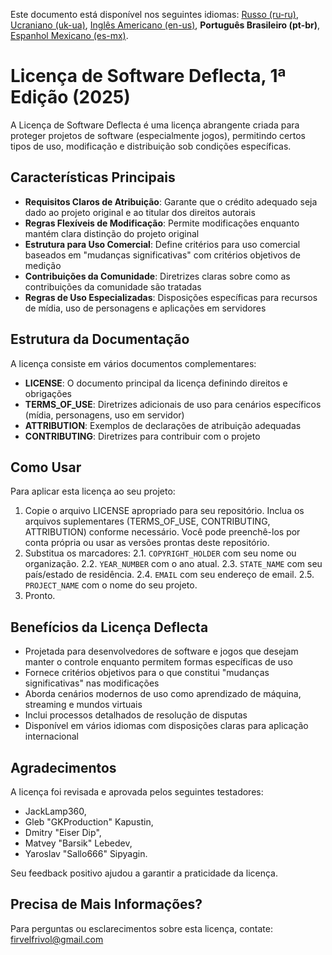 Este documento está disponível nos seguintes idiomas: [Russo (ru-ru)](/other-langs/README_ru-ru.md), [Ucraniano (uk-ua)](/other-langs/README_uk-ua.md), [Inglês Americano (en-us)](/README.md), **Português Brasileiro (pt-br)**, [Espanhol Mexicano (es-mx)](/other-langs/README_es-mx.md).

# Licença de Software Deflecta, 1ª Edição (2025)

A Licença de Software Deflecta é uma licença abrangente criada para proteger projetos de software (especialmente jogos), permitindo certos tipos de uso, modificação e distribuição sob condições específicas.

## Características Principais

* **Requisitos Claros de Atribuição**: Garante que o crédito adequado seja dado ao projeto original e ao titular dos direitos autorais
* **Regras Flexíveis de Modificação**: Permite modificações enquanto mantém clara distinção do projeto original
* **Estrutura para Uso Comercial**: Define critérios para uso comercial baseados em "mudanças significativas" com critérios objetivos de medição
* **Contribuições da Comunidade**: Diretrizes claras sobre como as contribuições da comunidade são tratadas
* **Regras de Uso Especializadas**: Disposições específicas para recursos de mídia, uso de personagens e aplicações em servidores

## Estrutura da Documentação

A licença consiste em vários documentos complementares:

* **LICENSE**: O documento principal da licença definindo direitos e obrigações
* **TERMS_OF_USE**: Diretrizes adicionais de uso para cenários específicos (mídia, personagens, uso em servidor)
* **ATTRIBUTION**: Exemplos de declarações de atribuição adequadas
* **CONTRIBUTING**: Diretrizes para contribuir com o projeto

## Como Usar

Para aplicar esta licença ao seu projeto:

1. Copie o arquivo LICENSE apropriado para seu repositório. Inclua os arquivos suplementares (TERMS_OF_USE, CONTRIBUTING, ATTRIBUTION) conforme necessário. Você pode preenchê-los por conta própria ou usar as versões prontas deste repositório.
2. Substitua os marcadores:
2.1. `COPYRIGHT_HOLDER` com seu nome ou organização.
2.2. `YEAR_NUMBER` com o ano atual.
2.3. `STATE_NAME` com seu país/estado de residência.
2.4. `EMAIL` com seu endereço de email.
2.5. `PROJECT_NAME` com o nome do seu projeto.
3. Pronto.

## Benefícios da Licença Deflecta

* Projetada para desenvolvedores de software e jogos que desejam manter o controle enquanto permitem formas específicas de uso
* Fornece critérios objetivos para o que constitui "mudanças significativas" nas modificações
* Aborda cenários modernos de uso como aprendizado de máquina, streaming e mundos virtuais
* Inclui processos detalhados de resolução de disputas
* Disponível em vários idiomas com disposições claras para aplicação internacional

## Agradecimentos

A licença foi revisada e aprovada pelos seguintes testadores:

* JackLamp360,
* Gleb "GKProduction" Kapustin,
* Dmitry "Eiser Dip",
* Matvey "Barsik" Lebedev,
* Yaroslav "Sallo666" Sipyagin.

Seu feedback positivo ajudou a garantir a praticidade da licença.

## Precisa de Mais Informações?

Para perguntas ou esclarecimentos sobre esta licença, contate: <firvelfrivol@gmail.com>
